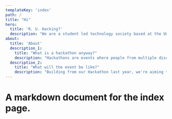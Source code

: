 ```yaml
---
templateKey: 'index'
path: /
title: "Hi"
hero:
  title: 'R. U. Hacking?'
  description: "We are a student led technology society based at the University of Reading. We are driven to provide exciting educational opportunities for everyone. Our events are the perfect opportunity for both newcomers and seasoned techies alike to collaborate & learn; facilitated by our support and resources."
about:
  title: 'About'
  description_1: 
    title: "What is a hackathon anyway?"
    description: "Hackathons are events where people from multiple disciplines can team up to create a quick and demonstrable version of their project. The teams compete to see which project will be deemed the best by experts in the industry and can win prizes! Hackathons are often themed around a certrain topic, but can often be freeform! Our society aims to provide some mini-hacks and similar events throughout the year with our big 24-hour hackathon being held in February."
  description_2:
    title: "What will the event be like?"
    description: "Building from our Hackathon last year, we're aiming to put our Alumni prize award towards equipping our hardware lab for Hackathon attendees to make use of. Some of the hardware will include low-power microcontrollers and potentially some Virtual Reality equipment! Last year's event had some very solid entries, to the point where it was difficult to choose the overall best, so definitely come down and make something you can boast about on your CV!"
---
```

# A markdown document for the index page.
